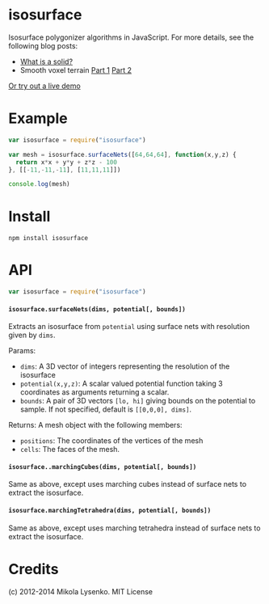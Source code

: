 isosurface
==========

Isosurface polygonizer algorithms in JavaScript.  For more details, see the following blog posts:

* [What is a solid?](http://0fps.wordpress.com/2012/08/29/what-is-a-solid/)
* Smooth voxel terrain [Part 1](http://0fps.wordpress.com/2012/07/10/smooth-voxel-terrain-part-1/) [Part 2](http://0fps.wordpress.com/2012/07/12/smooth-voxel-terrain-part-2/)

[Or try out a live demo](http://mikolalysenko.github.com/Isosurface/)

# Example

```javascript
var isosurface = require("isosurface")

var mesh = isosurface.surfaceNets([64,64,64], function(x,y,z) {
  return x*x + y*y + z*z - 100
}, [[-11,-11,-11], [11,11,11]])

console.log(mesh)
```


# Install

```
npm install isosurface
```
    
# API

```javascript
var isosurface = require("isosurface")
```

#### `isosurface.surfaceNets(dims, potential[, bounds])`
Extracts an isosurface from `potential` using surface nets with resolution given by `dims`.

Params:
* `dims`: A 3D vector of integers representing the resolution of the isosurface
* `potential(x,y,z)`: A scalar valued potential function taking 3 coordinates as arguments returning a scalar.
* `bounds`: A pair of 3D vectors `[lo, hi]` giving bounds on the potential to sample.  If not specified, default is `[[0,0,0], dims]`.

Returns: A mesh object with the following members:
* `positions`: The coordinates of the vertices of the mesh
* `cells`: The faces of the mesh.

#### `isosurface..marchingCubes(dims, potential[, bounds])`

Same as above, except uses marching cubes instead of surface nets to extract the isosurface.

#### `isosurface.marchingTetrahedra(dims, potential[, bounds])`

Same as above, except uses marching tetrahedra instead of surface nets to extract the isosurface.


# Credits
(c) 2012-2014 Mikola Lysenko.  MIT License